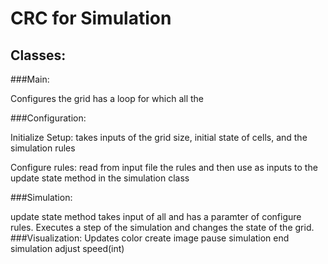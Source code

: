 CRC for Simulation
===

## Classes:

###Main:

Configures the grid
has a loop for which all the 

###Configuration:

Initialize Setup: takes inputs of the grid size, initial state of cells, and the simulation rules


Configure rules: read from input file the rules and then use as inputs to the update state method in 
the simulation class


###Simulation:

update state method takes input of all and has a paramter of configure rules. Executes a step of the simulation
and changes the state of the grid.
###Visualization:
Updates color 
create image
pause simulation
end simulation
adjust speed(int)

